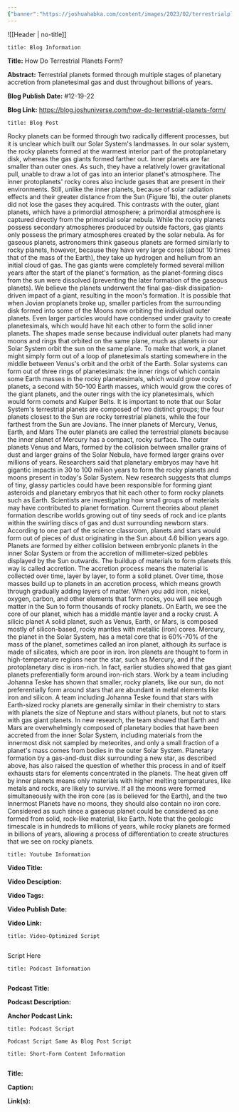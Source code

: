 ```yaml
---
{"banner":"https://joshuahabka.com/content/images/2023/02/terrestrialplanetformation--1-.png","banner_x":0.5,"dg-publish":true,"permalink":"/blog/how-do-terrestrial-planets-form/","dgPassFrontmatter":true,"noteIcon":"","created":"","updated":""}
---
```



![[Header \| no-title]]

```ad-info
title: Blog Information
```

**Title:** How Do Terrestrial Planets Form?

**Abstract:** Terrestrial planets formed through multiple stages of planetary accretion from planetesimal gas and dust throughout billions of years.

**Blog Publish Date:** #12-19-22

**Blog Link:** https://blog.joshuniverse.com/how-do-terrestrial-planets-form/

```ad-abstract
title: Blog Post
```

Rocky planets can be formed through two radically different processes, but it is unclear which built our Solar System's landmasses. In our solar system, the rocky planets formed at the warmest interior part of the protoplanetary disk, whereas the gas giants formed farther out. Inner planets are far smaller than outer ones. As such, they have a relatively lower gravitational pull, unable to draw a lot of gas into an interior planet's atmosphere.
The inner protoplanets' rocky cores also include gases that are present in their environments. Still, unlike the inner planets, because of solar radiation effects and their greater distance from the Sun (Figure 1b), the outer planets did not lose the gases they acquired. This contrasts with the outer, giant planets, which have a primordial atmosphere; a primordial atmosphere is captured directly from the primordial solar nebula. While the rocky planets possess secondary atmospheres produced by outside factors, gas giants only possess the primary atmospheres created by the solar nebula.
As for gaseous planets, astronomers think gaseous planets are formed similarly to rocky planets, however, because they have very large cores (about 10 times that of the mass of the Earth), they take up hydrogen and helium from an initial cloud of gas. The gas giants were completely formed several million years after the start of the planet's formation, as the planet-forming discs from the sun were dissolved (preventing the later formation of the gaseous planets). We believe the planets underwent the final gas-disk dissipation-driven impact of a giant, resulting in the moon's formation.
It is possible that when Jovian proplanets broke up, smaller particles from the surrounding disk formed into some of the Moons now orbiting the individual outer planets. Even larger particles would have condensed under gravity to create planetesimals, which would have hit each other to form the solid inner planets.
The shapes made sense because individual outer planets had many moons and rings that orbited on the same plane, much as planets in our Solar System orbit the sun on the same plane. To make that work, a planet might simply form out of a loop of planetesimals starting somewhere in the middle between Venus's orbit and the orbit of the Earth. Solar systems can form out of three rings of planetesimals: the inner rings of which contain some Earth masses in the rocky planetesimals, which would grow rocky planets, a second with 50-100 Earth masses, which would grow the cores of the giant planets, and the outer rings with the icy planetesimals, which would form comets and Kuiper Belts.
It is important to note that our Solar System's terrestrial planets are composed of two distinct groups; the four planets closest to the Sun are rocky terrestrial planets, while the four farthest from the Sun are Jovians. The inner planets of Mercury, Venus, Earth, and Mars The outer planets are called the terrestrial planets because the inner planet of Mercury has a compact, rocky surface. The outer planets Venus and Mars, formed by the collision between smaller grains of dust and larger grains of the Solar Nebula, have formed larger grains over millions of years.
Researchers said that planetary embryos may have hit gigantic impacts in 30 to 100 million years to form the rocky planets and moons present in today's Solar System. New research suggests that clumps of tiny, glassy particles could have been responsible for forming giant asteroids and planetary embryos that hit each other to form rocky planets such as Earth. Scientists are investigating how small groups of materials may have contributed to planet formation.
Current theories about planet formation describe worlds growing out of tiny seeds of rock and ice plants within the swirling discs of gas and dust surrounding newborn stars. According to one part of the science classroom, planets and stars would form out of pieces of dust originating in the Sun about 4.6 billion years ago. Planets are formed by either collision between embryonic planets in the inner Solar System or from the accretion of millimeter-sized pebbles displayed by the Sun outwards.
The buildup of materials to form planets this way is called accretion. The accretion process means the material is collected over time, layer by layer, to form a solid planet. Over time, those masses build up to planets in an accretion process, which means growth through gradually adding layers of matter.
When you add iron, nickel, oxygen, carbon, and other elements that form rocks, you will see enough matter in the Sun to form thousands of rocky planets. On Earth, we see the core of our planet, which has a middle mantle layer and a rocky crust. A silicic planet A solid planet, such as Venus, Earth, or Mars, is composed mostly of silicon-based, rocky mantles with metallic (iron) cores.
Mercury, the planet in the Solar System, has a metal core that is 60%-70% of the mass of the planet, sometimes called an iron planet, although its surface is made of silicates, which are poor in iron. Iron planets are thought to form in high-temperature regions near the star, such as Mercury, and if the protoplanetary disc is iron-rich. In fact, earlier studies showed that gas giant planets preferentially form around iron-rich stars.
Work by a team including Johanna Teske has shown that smaller, rocky planets, like our sun, do not preferentially form around stars that are abundant in metal elements like iron and silicon. A team including Johanna Teske found that stars with Earth-sized rocky planets are generally similar in their chemistry to stars with planets the size of Neptune and stars without planets, but not to stars with gas giant planets. In new research, the team showed that Earth and Mars are overwhelmingly composed of planetary bodies that have been accreted from the inner Solar System, including materials from the innermost disk not sampled by meteorites, and only a small fraction of a planet's mass comes from bodies in the outer Solar System.
Planetary formation by a gas-and-dust disk surrounding a new star, as described above, has also raised the question of whether this process in and of itself exhausts stars for elements concentrated in the planets.
The heat given off by inner planets means only materials with higher melting temperatures, like metals and rocks, are likely to survive. If all the moons were formed simultaneously with the iron core (as is believed for the Earth), and the two Innermost Planets have no moons, they should also contain no iron core. Considered as such since a gaseous planet could be considered as one formed from solid, rock-like material, like Earth.
Note that the geologic timescale is in hundreds to millions of years, while rocky planets are formed in billions of years, allowing a process of differentiation to create structures that we see on rocky planets.

```ad-info
title: Youtube Information
```

**Video Title:**

**Video Desciption:**

**Video Tags:**

**Video Publish Date:**

**Video Link:**

```ad-abstract
title: Video-Optimized Script


```

Script Here

```ad-info
title: Podcast Information


```

**Podcast Title:**

**Podcast Description:**

**Anchor Podcast Link:**

```ad-info
title: Podcast Script

Podcast Script Same As Blog Post Script

```


```ad-info
title: Short-Form Content Information


```

**Title:**

**Caption:**

**Link(s):**

